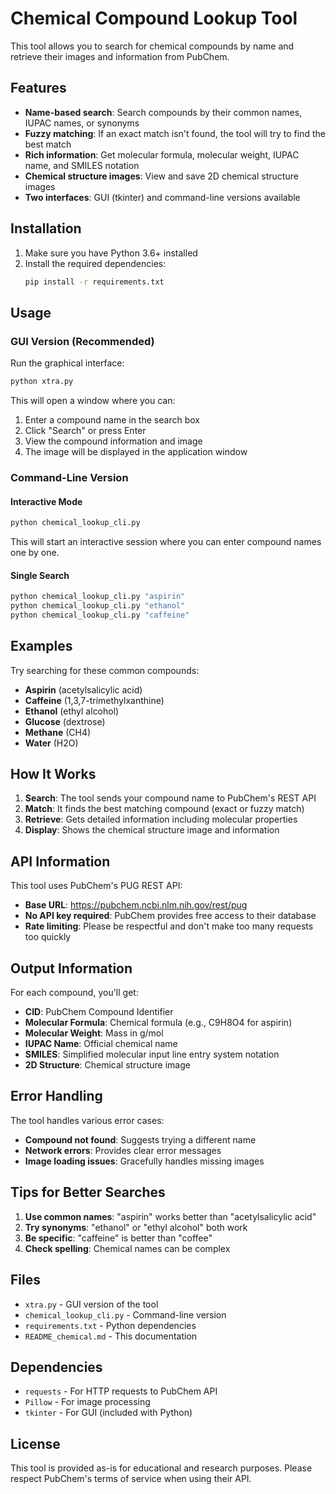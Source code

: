 # Chemical Compound Lookup Tool

This tool allows you to search for chemical compounds by name and retrieve their images and information from PubChem.

## Features

- **Name-based search**: Search compounds by their common names, IUPAC names, or synonyms
- **Fuzzy matching**: If an exact match isn't found, the tool will try to find the best match
- **Rich information**: Get molecular formula, molecular weight, IUPAC name, and SMILES notation
- **Chemical structure images**: View and save 2D chemical structure images
- **Two interfaces**: GUI (tkinter) and command-line versions available

## Installation

1. Make sure you have Python 3.6+ installed
2. Install the required dependencies:
   ```bash
   pip install -r requirements.txt
   ```

## Usage

### GUI Version (Recommended)

Run the graphical interface:
```bash
python xtra.py
```

This will open a window where you can:
1. Enter a compound name in the search box
2. Click "Search" or press Enter
3. View the compound information and image
4. The image will be displayed in the application window

### Command-Line Version

#### Interactive Mode
```bash
python chemical_lookup_cli.py
```

This will start an interactive session where you can enter compound names one by one.

#### Single Search
```bash
python chemical_lookup_cli.py "aspirin"
python chemical_lookup_cli.py "ethanol"
python chemical_lookup_cli.py "caffeine"
```

## Examples

Try searching for these common compounds:
- **Aspirin** (acetylsalicylic acid)
- **Caffeine** (1,3,7-trimethylxanthine)
- **Ethanol** (ethyl alcohol)
- **Glucose** (dextrose)
- **Methane** (CH4)
- **Water** (H2O)

## How It Works

1. **Search**: The tool sends your compound name to PubChem's REST API
2. **Match**: It finds the best matching compound (exact or fuzzy match)
3. **Retrieve**: Gets detailed information including molecular properties
4. **Display**: Shows the chemical structure image and information

## API Information

This tool uses PubChem's PUG REST API:
- **Base URL**: https://pubchem.ncbi.nlm.nih.gov/rest/pug
- **No API key required**: PubChem provides free access to their database
- **Rate limiting**: Please be respectful and don't make too many requests too quickly

## Output Information

For each compound, you'll get:
- **CID**: PubChem Compound Identifier
- **Molecular Formula**: Chemical formula (e.g., C9H8O4 for aspirin)
- **Molecular Weight**: Mass in g/mol
- **IUPAC Name**: Official chemical name
- **SMILES**: Simplified molecular input line entry system notation
- **2D Structure**: Chemical structure image

## Error Handling

The tool handles various error cases:
- **Compound not found**: Suggests trying a different name
- **Network errors**: Provides clear error messages
- **Image loading issues**: Gracefully handles missing images

## Tips for Better Searches

1. **Use common names**: "aspirin" works better than "acetylsalicylic acid"
2. **Try synonyms**: "ethanol" or "ethyl alcohol" both work
3. **Be specific**: "caffeine" is better than "coffee"
4. **Check spelling**: Chemical names can be complex

## Files

- `xtra.py` - GUI version of the tool
- `chemical_lookup_cli.py` - Command-line version
- `requirements.txt` - Python dependencies
- `README_chemical.md` - This documentation

## Dependencies

- `requests` - For HTTP requests to PubChem API
- `Pillow` - For image processing
- `tkinter` - For GUI (included with Python)

## License

This tool is provided as-is for educational and research purposes. Please respect PubChem's terms of service when using their API. 